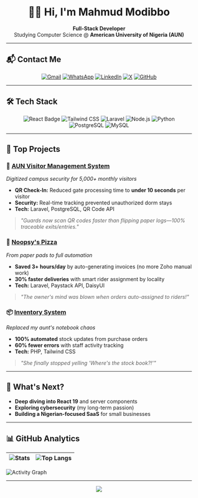 <div align="center">
<!--   <img src="https://github.com/mahmud021/mahmud021/blob/5f5b4ecc0f845d607dfec731e4db71c96300c4b9/695D26A9-F956-4B03-B7F9-93BD84595DE0%20Background%20Removed.png?raw=true" alt="Mahmud Modibbo" width="200" style="border-radius: 10px; border: 3px solid #6C63FF;" align="right"/> -->

  # 👋🏽 Hi, I'm Mahmud Modibbo  
  **Full-Stack Developer**  
  Studying Computer Science @ **American University of Nigeria (AUN)**  

</div>

---

## 📬 Contact Me
<p align="center">
  <!-- Horizontal Contact Bar -->
<a href="mailto:mahmudmodibbo21@gmail.com"><img src="https://img.shields.io/badge/Gmail-EA4335?logo=gmail&logoColor=fff&style=flat" alt="Gmail"></a>
<a href="https://wa.me/2347064837541"><img src="https://img.shields.io/badge/WhatsApp-25D366?logo=whatsapp&logoColor=fff&style=flat" alt="WhatsApp"></a>
<a href="https://linkedin.com/in/yourprofile"><img src="https://img.shields.io/badge/LinkedIn-0A66C2?logo=linkedin&logoColor=fff&style=flat" alt="LinkedIn"></a>  <!-- Added -->
<a href="https://x.com/_mahmudmodi"><img src="https://img.shields.io/badge/X-000?logo=x&logoColor=fff&style=flat" alt="X"></a>
<a href="https://github.com/mahmud021"><img src="https://img.shields.io/badge/GitHub-181717?logo=github&logoColor=fff&style=flat" alt="GitHub"></a>  <!-- Added -->
</p>

---

## 🛠️ Tech Stack
<p align="center">
 <!-- Frontend -->
<img src="https://img.shields.io/badge/React-61DAFB?logo=react&logoColor=000&style=flat" alt="React Badge">
<img src="https://img.shields.io/badge/Tailwind_CSS-06B6D4?logo=tailwindcss&logoColor=fff&style=flat" alt="Tailwind CSS">

<!-- Backend -->
<img src="https://img.shields.io/badge/Laravel-FF2D20?logo=laravel&logoColor=fff&style=flat" alt="Laravel">
<img src="https://img.shields.io/badge/Node.js-339933?logo=nodedotjs&logoColor=fff&style=flat" alt="Node.js">  <!-- Added -->
<img src="https://img.shields.io/badge/Python-3776AB?logo=python&logoColor=fff&style=flat" alt="Python">  <!-- Added -->

<!-- Databases -->
<img src="https://img.shields.io/badge/PostgreSQL-4169E1?logo=postgresql&logoColor=fff&style=flat" alt="PostgreSQL">
<img src="https://img.shields.io/badge/MySQL-4479A1?logo=mysql&logoColor=fff&style=flat" alt="MySQL">  <!-- Added -->
</p>

--- 

## 🚀 Top Projects

### 🏫 [AUN Visitor Management System](https://github.com/mahmud021/aun-vms)  
*Digitized campus security for 5,000+ monthly visitors*  
- **QR Check-In:** Reduced gate processing time to **under 10 seconds** per visitor  
- **Security:** Real-time tracking prevented unauthorized dorm stays  
- **Tech:** Laravel, PostgreSQL, QR Code API  

> *"Guards now scan QR codes faster than flipping paper logs—100% traceable exits/entries."*  

### 🍕 [Noopsy's Pizza](https://github.com/mahmud021/noopsys-pizza)  
*From paper pads to full automation*  
- **Saved 3+ hours/day** by auto-generating invoices (no more Zoho manual work)  
- **30% faster deliveries** with smart rider assignment by locality  
- **Tech:** Laravel, Paystack API, DaisyUI  

> *"The owner's mind was blown when orders auto-assigned to riders!"*

### 📦 [Inventory System](https://github.com/mahmud021/inventory-system)  
*Replaced my aunt's notebook chaos*  
- **100% automated** stock updates from purchase orders  
- **60% fewer errors** with staff activity tracking  
- **Tech:** PHP, Tailwind CSS  

> *"She finally stopped yelling 'Where's the stock book?!'"*

---

## 🌱 What's Next?
- **Deep diving into React 19** and server components  
- **Exploring cybersecurity** (my long-term passion)  
- **Building a Nigerian-focused SaaS** for small businesses  

---

## 📊 GitHub Analytics
| ![Stats](https://github-readme-stats.vercel.app/api?username=mahmud021&show_icons=true&theme=radical&hide_border=true) | ![Top Langs](https://github-readme-stats.vercel.app/api/top-langs/?username=mahmud021&layout=compact&theme=radical&hide_border=true) |
|-----------------------------------------------------------------------------------------------------------------------|-------------------------------------------------------------------------------------------------------------------------------------|

![Activity Graph](https://github-readme-activity-graph.vercel.app/graph?username=mahmud021&theme=react-dark&hide_border=true)

---

<div align="center">
  <img src="https://visitcount.itsvg.in/api?id=mahmud021&label=Profile%20Views&color=6C63FF&icon=9&pretty=true" />
</div>
